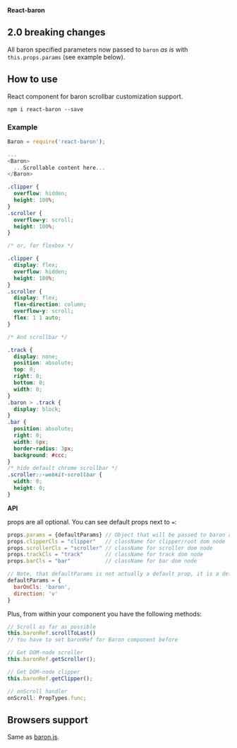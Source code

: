 **React-baron**

## 2.0 breaking changes

All baron specified parameters now passed to `baron` _as is_ with `this.props.params` (see example below).

## How to use

React component for baron scrollbar customization support.

```
npm i react-baron --save
```

### Example

```js
Baron = require('react-baron');

...
<Baron>
  ...Scrollable content here...
</Baron>
```

```css
.clipper {
  overflow: hidden;
  height: 100%;
}
.scroller {
  overflow-y: scroll;
  height: 100%;
}

/* or, for flexbox */

.clipper {
  display: flex;
  overflow: hidden;
  height: 100%;
}
.scroller {
  display: flex;
  flex-direction: column;
  overflow-y: scroll;
  flex: 1 1 auto;
}

/* And scrollbar */

.track {
  display: none;
  position: absolute;
  top: 0;
  right: 0;
  bottom: 0;
  width: 0;
}
.baron > .track {
  display: block;
}
.bar {
  position: absolute;
  right: 0;
  width: 6px;
  border-radius: 3px;
  background: #ccc;
}
/* hide default chrome scrollbar */
.scroller::-webkit-scrollbar {
  width: 0;
  height: 0;
}
```

**API**

<Baron> props are all optional. You can see default props next to `=`:

```js
props.params = {defaultParams} // Object that will be passed to baron as `params` (see baron API https://github.com/Diokuz/baron)
props.clipperCls = "clipper"   // className for clipper/root dom node
props.scrollerCls = "scroller" // className for scroller dom node
props.trackCls = "track"       // className for track dom node
props.barCls = "bar"           // className for bar dom node

// Note, that defaultParams is not actually a default prop, it is a defaults for `props.params` object.
defaultParams = {
  barOnCls: 'baron',
  direction: 'v'
}
```

Plus, from within your component you have the following methods:

```js
// Scroll as far as possible
this.baronRef.scrollToLast()
// You have to set baronRef for Baron component before

// Get DOM-node scroller
this.baronRef.getScroller();

// Get DOM-node clipper
this.baronRef.getClipper();

// onScroll handler
onScroll: PropTypes.func;
```

## Browsers support

Same as [baron.js](https://github.com/Diokuz/baron).
